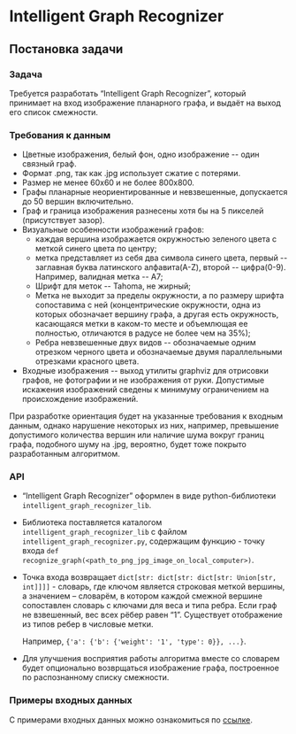 # Intelligent Graph Recognizer
## Постановка задачи

### Задача
Требуется разработать “Intelligent Graph Recognizer”, который принимает на вход изображение планарного графа, и выдаёт на выход его список смежности.


### Требования к данным
- Цветные изображения, белый фон, одно изображение -- один связный граф.
- Формат .png, так как .jpg использует сжатие с потерями.
- Размер не менее 60x60 и не более 800x800. 
- Графы планарные неориентированные и невзвешенные, допускается до 50 вершин включительно.
- Граф и граница изображения разнесены хотя бы на 5 пикселей (присутствует зазор).
- Визуальные особенности изображений графов:
  * каждая вершина изображается окружностью зеленого цвета с меткой синего цвета по центру;
  * метка представляет из себя два символа синего цвета, первый -- заглавная буква латинского алфавита(A-Z), второй -- цифра(0-9). Например, валидная метка -- A7;
  * Шрифт для меток -- Tahoma, не жирный;
  * Метка не выходит за пределы окружности, а по размеру шрифта сопоставима с ней (концентрические окружности, одна из которых обозначает вершину графа, а другая есть окружность, касающаяся метки в каком-то месте и объемлющая ее полностью, отличаются в радусе не более чем на 35%);
  * Ребра невзвешенные двух видов -- обозначаемые одним отрезком черного цвета и обозначаемые двумя параллельными отрезками красного цвета.
 - Входные изображения -- выход утилиты graphviz для отрисовки графов, не фотографии и не изображения от руки. Допустимые искажения изображений сведены к минимуму ограничением на происхождение изображений.

При разработке ориентация будет на указанные требования к входным данным, однако нарушение некоторых из них, например, превышение допустимого количества вершин или наличие шума вокруг границ графа, подобного шуму на .jpg, вероятно, будет тоже покрыто разработанным алгоритмом.
  
### API
- “Intelligent Graph Recognizer” оформлен в виде python-библиотеки ```intelligent_graph_recognizer_lib```.
- Библиотека поставляется каталогом ```intelligent_graph_recognizer_lib``` с файлом ```intelligent_graph_recognizer.py```, содержащим функцию - точку входа ```def recognize_graph(<path_to_png_jpg_image_on_local_computer>)```.
- Точка входа возвращает ```dict[str: dict[str: dict[str: Union[str, int]]]]``` - словарь, где ключом является строковая меткой вершины, а значением – словарём, в котором каждой смежной вершине сопоставлен словарь с ключами для веса и типа ребра. Если граф не взвешенный, вес всех рёбер равен “1”. Существует отображение из типов ребер в числовые метки.

   Например, ```{'a': {'b': {'weight': '1', 'type': 0}}, ...}```.

- Для улучшения восприятия работы алгоритма вместе со словарем будет опционально возврщаться изображение графа, построенное по распознанному списку смежности.

### Примеры входных данных
С примерами входных данных можно ознакомиться по [ссылке](https://drive.google.com/drive/folders/1ZeMbPyzGvAsCqw1YWOFe13FHMB23b87q?usp=sharing).

